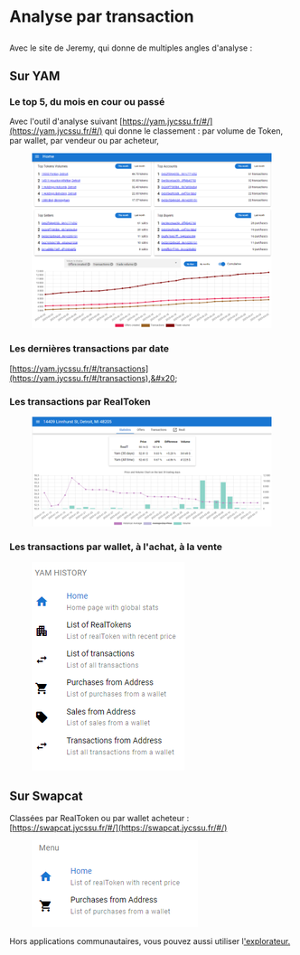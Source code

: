 # Analyse par transaction

##

Avec le site de Jeremy, qui donne de multiples angles d'analyse :&#x20;

## Sur YAM

### Le top 5, du mois en cour ou passé

Avec l'outil d'analyse suivant [https://yam.jycssu.fr/#/](https://yam.jycssu.fr/#/) qui donne le classement : par volume de Token, par wallet, par vendeur ou par acheteur,



<figure><img src="../../.gitbook/assets/image (65).png" alt=""><figcaption></figcaption></figure>

### Les dernières transactions par date

[https://yam.jycssu.fr/#/transactions](https://yam.jycssu.fr/#/transactions),&#x20;

### Les transactions par RealToken

<figure><img src="../../.gitbook/assets/image (3) (1).png" alt=""><figcaption></figcaption></figure>

### Les transactions par wallet, à l'achat, à la vente&#x20;

<figure><img src="../../.gitbook/assets/image (6) (1).png" alt=""><figcaption></figcaption></figure>

## Sur Swapcat

Classées par RealToken ou par wallet acheteur : [https://swapcat.jycssu.fr/#/](https://swapcat.jycssu.fr/#/)

<figure><img src="../../.gitbook/assets/image (5) (2).png" alt=""><figcaption></figcaption></figure>

Hors applications communautaires, vous pouvez aussi utiliser l['explorateur.](analyse-des-transactions-passees.md)
